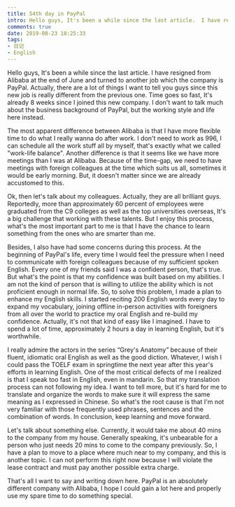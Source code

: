 ```yaml
---
title: 54th day in PayPal
intro: Hello guys, It's been a while since the last article.  I have resigned from Alibaba at the end of June and turned to another job which the company is PayPal. Actually, there are a lot of things I want to tell you guys since this new job is really different from the previous one. Time goes so fast, It's already 8 weeks since I joined this new company.  I don't want to talk much about the business background of PayPal, but the working style and life here instead.  
comments: true
date: 2019-08-23 18:25:33
tags:
- 日记
- English
---
```


Hello guys, It's been a while since the last article. I have resigned from Alibaba at the end of June and turned to another job which the company is PayPal. Actually, there are a lot of things I want to tell you guys since this new job is really different from the previous one. Time goes so fast, It's already 8 weeks since I joined this new company. I don't want to talk much about the business background of PayPal, but the working style and life here instead.  

The most apparent difference between Alibaba is that I have more flexible time to do what I really wanna do after work. I don't need to work as 996, I can schedule all the work stuff all by myself, that's exactly what we called "work-life balance". Another difference is that it seems like we have more meetings than I was at Alibaba. Because of the time-gap, we need to have meetings with foreign colleagues at the time which suits us all, sometimes it would be early morning. But, it doesn't matter since we are already accustomed to this. 

Ok, then let's talk about my colleagues. Actually, they are all brilliant guys. Reportedly, more than approximately 60 percent of employees were graduated from the C9 colleges as well as the top universities overseas, It's a big challenge that working with these talents. But I enjoy this process, what's the most important part to me is that I have the chance to learn something from the ones who are smarter than me.

Besides, I also have had some concerns during this process. At the beginning of PayPal's life, every time I would feel the pressure when I need to communicate with foreign colleagues because of my sufficient spoken English. Every one of my friends said I was a confident person, that's true. But what's the point is that my confidence was built based on my abilities. I am not the kind of person that is willing to utilize the ability which is not proficient enough in normal life. So, to solve this problem, I made a plan to enhance my English skills. I started reciting  200 English words every day to expand my vocabulary, joining offline in-person activities with foreigners from all over the world to practice my oral English and re-build my confidence. Actually, it's not that kind of easy like I imagined. I have to spend a lot of time, approximately 2 hours a day in learning English, but it's worthwhile.

I really admire the actors in the series “Grey's Anatomy” because of their fluent, idiomatic oral English as well as the good diction. Whatever, I wish I could pass the TOELF exam in springtime the next year after this year's efforts in learning English. One of the most critical defects of me I realized is that I speak too fast in English, even in mandarin. So that my translation process can not following my idea. I want to tell more, but it's hard for me to translate and organize the words to make sure it will express the same meaning as I expressed in Chinese. So what's the root cause is that I'm not very familiar with those frequently used phrases, sentences and the combination of words. In conclusion, keep learning and move forward.

Let's talk about something else. Currently, it would take me about 40 mins to the company from my house. Generally speaking, it's unbearable for a person who just needs 20 mins to come to the company previously. So, I have a plan to move to a place where much near to my company, and this is another topic. I can not perform this right now because I will violate the lease contract and must pay another possible extra charge.

That's all I want to say and writing down here. PayPal is an absolutely different company with Alibaba, I hope I could gain a lot here and properly use my spare time to do something special.